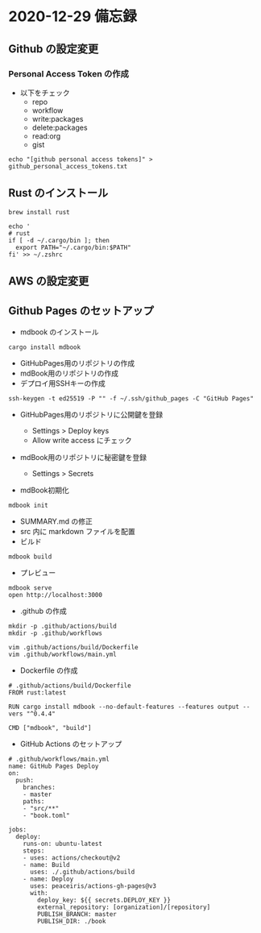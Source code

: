 # 2020-12-29 備忘録

## Github の設定変更

### Personal Access Token の作成

- 以下をチェック
  - repo
  - workflow
  - write:packages
  - delete:packages
  - read:org
  - gist

```
echo "[github personal access tokens]" > github_personal_access_tokens.txt
```


## Rust のインストール

```
brew install rust

echo '
# rust
if [ -d ~/.cargo/bin ]; then
  export PATH="~/.cargo/bin:$PATH"
fi' >> ~/.zshrc
```


## AWS の設定変更


## Github Pages のセットアップ

- mdbook のインストール

```
cargo install mdbook
```

- GitHubPages用のリポジトリの作成
- mdBook用のリポジトリの作成
- デプロイ用SSHキーの作成

```
ssh-keygen -t ed25519 -P "" -f ~/.ssh/github_pages -C "GitHub Pages"
```

- GitHubPages用のリポジトリに公開鍵を登録
  - Settings > Deploy keys
  - Allow write access にチェック

- mdBook用のリポジトリに秘密鍵を登録
  - Settings > Secrets

- mdBook初期化

```
mdbook init
```

- SUMMARY.md の修正
- src 内に markdown ファイルを配置
- ビルド

```
mdbook build
```

- プレビュー

```
mdbook serve
open http://localhost:3000
```

- .github の作成

```
mkdir -p .github/actions/build
mkdir -p .github/workflows

vim .github/actions/build/Dockerfile
vim .github/workflows/main.yml
```

- Dockerfile の作成

```
# .github/actions/build/Dockerfile
FROM rust:latest

RUN cargo install mdbook --no-default-features --features output --vers "^0.4.4"

CMD ["mdbook", "build"]
```

- GitHub Actions のセットアップ

```
# .github/workflows/main.yml
name: GitHub Pages Deploy
on:
  push:
    branches:
    - master
    paths:
    - "src/**"
    - "book.toml"

jobs:
  deploy:
    runs-on: ubuntu-latest
    steps:
    - uses: actions/checkout@v2
    - name: Build
      uses: ./.github/actions/build
    - name: Deploy
      uses: peaceiris/actions-gh-pages@v3
      with:
        deploy_key: ${{ secrets.DEPLOY_KEY }}
        external_repository: [organization]/[repository]
        PUBLISH_BRANCH: master
        PUBLISH_DIR: ./book

```